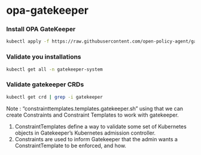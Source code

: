 # opa-gatekeeper

### Install OPA GateKeeper

```bash
kubectl apply -f https://raw.githubusercontent.com/open-policy-agent/gatekeeper/master/deploy/gatekeeper.yaml
```

### Validate you installations

```bash
kubectl get all -n gatekeeper-system
```

### Validate gatekeeper CRDs

```bash
kubectl get crd | grep -i gatekeeper
```

Note : “constrainttemplates.templates.gatekeeper.sh” using that we can create Constraints and Constraint Templates to work with gatekeeper.

1. ConstraintTemplates define a way to validate some set of Kubernetes objects in Gatekeeper’s Kubernetes admission controller.
2. Constraints are used to inform Gatekeeper that the admin wants a ConstraintTemplate to be enforced, and how.
